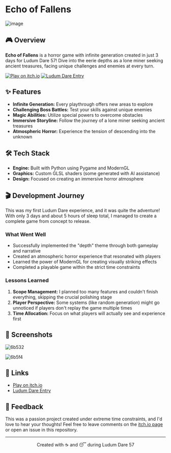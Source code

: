 # Echo of Fallens

![image](https://github.com/user-attachments/assets/854219b5-11fc-4932-b2e0-c8454b4cef01)


## 🎮 Overview
**Echo of Fallens** is a horror game with infinite generation created in just 3 days for Ludum Dare 57! Dive into the eerie depths as a lone miner seeking ancient treasures, facing unique challenges and enemies at every turn.

[![Play on itch.io](https://img.shields.io/badge/Play%20on-itch.io-FA5C5C?style=for-the-badge&logo=itch.io&logoColor=white)](https://caffeinetrip.itch.io/echo-of-fallens)
[![Ludum Dare Entry](https://img.shields.io/badge/Ludum%20Dare-57-blue?style=for-the-badge)](https://ldjam.com/events/ludum-dare/57/echo-of-fallens)

## ✨ Features

- **Infinite Generation:** Every playthrough offers new areas to explore
- **Challenging Boss Battles:** Test your skills against unique enemies
- **Magic Abilities:** Utilize special powers to overcome obstacles
- **Immersive Storyline:** Follow the journey of a lone miner seeking ancient treasures
- **Atmospheric Horror:** Experience the tension of descending into the unknown

## 🛠️ Tech Stack
- **Engine:** Built with Python using Pygame and ModernGL
- **Graphics:** Custom GLSL shaders (some generated with AI assistance)
- **Design:** Focused on creating an immersive horror atmosphere

## 🎬 Development Journey

This was my first Ludum Dare experience, and it was quite the adventure! With only 3 days and about 5 hours of sleep total, I managed to create a complete game from concept to release.

### What Went Well
- Successfully implemented the "depth" theme through both gameplay and narrative
- Created an atmospheric horror experience that resonated with players
- Learned the power of ModernGL for creating visually striking effects
- Completed a playable game within the strict time constraints

### Lessons Learned
1. **Scope Management:** I planned too many features and couldn't finish everything, skipping the crucial polishing stage
2. **Player Perspective:** Some systems (like random generation) might go unnoticed if players don't replay the game multiple times
3. **Time Allocation:** Focus on what players will actually see and experience first

## 📸 Screenshots
<!-- Add more screenshots here if available -->

![6b532](https://github.com/user-attachments/assets/1be83ef5-a9f6-4b9a-b836-b0e97db994af)

![6b5f4](https://github.com/user-attachments/assets/1af029f8-09dd-4618-8043-c65f76fd931a)

## 🔗 Links
- [Play on itch.io](https://caffeinetrip.itch.io/echo-of-fallens)
- [Ludum Dare Entry](https://ldjam.com/events/ludum-dare/57/echo-of-fallens)

## 💬 Feedback
This was a passion project created under extreme time constraints, and I'd love to hear your thoughts! Feel free to leave comments on the [itch.io page](https://caffeinetrip.itch.io/echo-of-fallens) or open an issue in this repository.

---

<p align="center">Created with ☕ and 😴 during Ludum Dare 57</p>
